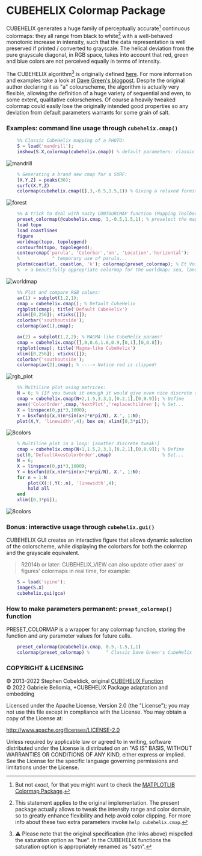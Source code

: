 CUBEHELIX Colormap Package
==========================

CUBEHELIX generates a huge family of perceptually accurate[^1] continuous colormaps: they all range from black to white[^2] with a well-behaved monotonic increase in intensity, such that the data representation is well preserved if printed / converted to grayscale. The helical deviation from the pure grayscale diagonal, in RGB space, takes into account that red, green and blue colors are not perceived equally in terms of intensity.

[^1]: But not _exact_, for that you might want to check the [MATPLOTLIB Colormap Package](../%2Bmatplotlib/).

[^2]: This statement applies to the original implementation. The present package actually allows to tweak the intensity range and color domain, so to greatly enhance flexibility and help avoid color clipping. For more info about these two extra parameters invoke `help cubehelix.cmap`.

The CUBEHELIX algorithm[^3] is originally defined [here](http://astron-soc.in/bulletin/11June/289392011.pdf). For more information and examples take a look at [Dave Green's blogpost](http://www.mrao.cam.ac.uk/~dag/CUBEHELIX/). Despite the original author declaring it as "a" colourscheme, the algorithm is actually very flexible, allowing the definition of a huge variety of sequential and even, to some extent, qualitative colorschemes. Of course a heavily tweaked colormap could easily lose the originally intended good properties so any deviation from default parameters warrants for some grain of salt.

[^3]: ⚠️ Please note that the original specification (the links above) mispelled the saturation option as "hue". In the CUBEHELIX functions the saturation option is appropriately renamed as "satn".

### Examples: command line usage through `cubehelix.cmap()` ###

```matlab
    %% Classic CubeHelix mapping of a PHOTO:
    S = load('mandrill');
    imshow(S.X,colormap(cubehelix.cmap)) % default parameters: classic look!
```
![mandrill](assets/mandrill_cubehelix.png)
```matlab
    % Generating a brand new cmap for a SURF:
    [X,Y,Z] = peaks(30);
    surfc(X,Y,Z)
    colormap(cubehelix.cmap([],3,-0.5,1.5,1)) % Giving a relaxed forest-green vibe
```
![forest](assets/forest_helix.png)
```matlab
    %% A trick to deal with nasty CONTOURCMAP function (Mapping Toolbox):
    preset_colormap(@cubehelix.cmap, 3,-0.5,1.5,1); % preselect the map.
    load topo
    load coastlines
    figure
    worldmap(topo, topolegend)
    contourfm(topo, topolegend);
    contourcmap('parula', 'Colorbar','on', 'Location','horizontal'); 
    %            ^ temporary use of parula...
    plotm(coastlat, coastlon, 'k'); colormap(preset_colormap); % Et Voilà...
    % -> a beautifully appropriate colormap for the worldmap: sea, land, snow!
```
![worldmap](assets/worldmap_helix.svg)
```matlab
    %% Plot and compare RGB values:
    ax(1) = subplot(1,2,1); 
    cmap = cubehelix.cmap(); % Default CubeHelix
    rgbplot(cmap); title('Default CubeHelix')
    xlim([0,256]); xticks([]);
    colorbar('southoutside');
    colormap(ax(1),cmap); 

    ax(2) = subplot(1,2,2); % MAGMA-like CubeHelix params!
    cmap = cubehelix.cmap([],0,0.6,1.6,0.9,[0,1],[0,0.8]);
    rgbplot(cmap); title('Magma-like CubeHelix')
    xlim([0,256]); xticks([]);
    colorbar('southoutside');
    colormap(ax(2),cmap); % ----> Notice red is clipped!
```
![rgb_plot](assets/rgbplot.svg)
```matlab
    %% Multiline plot using matrices: 
    N = 6; % [If you tweak it enough it would give even nice discrete schemes]
    cmap = cubehelix.cmap(N+2,1.5,3,3,1,[0.2,1],[0,0.9]); % Define
    axes('ColorOrder',cmap,'NextPlot','replacechildren'); % Set...
    X = linspace(0,pi*3,1000);
    Y = bsxfun(@(x,n)n*sin(x+2*n*pi/N), X.', 1:N);
    plot(X,Y, 'linewidth',4); box on; xlim([0,3*pi]);
```
![8colors](assets/colororder8.svg)
```matlab
    % Multiline plot in a loop: [another discrete tweak!]
    cmap = cubehelix.cmap(N+1,1.5,2,3,1,[0.2,1],[0,0.9]); % Define
    set(0,'DefaultAxesColorOrder',cmap)                   % Set...
    N = 6;
    X = linspace(0,pi*3,1000);
    Y = bsxfun(@(x,n)n*sin(x+2*n*pi/N), X.', 1:N);
    for n = 1:N
        plot(X(:),Y(:,n), 'linewidth',4);
        hold all
    end
    xlim([0,3*pi]);
```
![8colors](assets/colororder7.svg)

### Bonus: interactive usage through `cubehelix.gui()` ###

CUBEHELIX GUI creates an interactive figure that allows dynamic selection of the colorscheme, while displaying the colorbars for both the colormap and the grayscale equivalent.

> R2014b or later: CUBEHELIX_VIEW can also update other axes' or figures' colormaps in real time, for example:

```matlab
    S = load('spine');
    image(S.X)
    cubehelix.gui(gca)
```

### How to make parameters permanent: `preset_colormap()` function ###

PRESET_COLORMAP is a wrapper for any colormap function, storing the function and any parameter values for future calls.

```matlab
    preset_colormap(@cubehelix.cmap, 0.5,-1.5,1,1)
    colormap(preset_colormap) %      ^ Classic Dave Green's CubeHelix
```

### COPYRIGHT & LICENSING ###

 © 2013-2022 Stephen Cobeldick, original [CUBEHELIX Function](https://github.com/DrosteEffect/CubeHelix)    
 © 2022 Gabriele Bellomia, +CUBEHELIX Package adaptation and embedding

 Licensed under the Apache License, Version 2.0 (the "License");
 you may not use this file except in compliance with the License.
 You may obtain a copy of the License at:

 http://www.apache.org/licenses/LICENSE-2.0

 Unless required by applicable law or agreed to in writing, software
 distributed under the License is distributed on an "AS IS" BASIS,
 WITHOUT WARRANTIES OR CONDITIONS OF ANY KIND, either express or implied.
 See the License for the specific language governing permissions and limitations under the License.